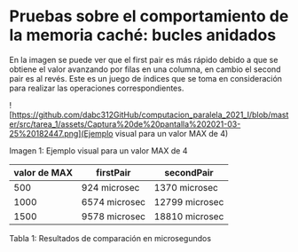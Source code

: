 # Pruebas sobre el comportamiento de la memoria caché: bucles anidados

En la imagen se puede ver que el first pair es más rápido debido a que se
obtiene el valor avanzando por filas en una columna, en cambio el second pair
es al revés. Este es un juego de ı́ndices que se toma en consideración para
realizar las operaciones correspondientes.

![https://github.com/dabc312GitHub/computacion_paralela_2021_I/blob/master/src/tarea_1/assets/Captura%20de%20pantalla%202021-03-25%20182447.png](Ejemplo visual para un valor MAX de 4)

Imagen 1:  Ejemplo visual para un valor MAX de 4

| valor de MAX | firstPair     | secondPair     |
| ------------ | ------------- | -------------- |
| 500          | 924 microsec  | 1370 microsec  |
| 1000         | 6574 microsec | 12799 microsec |
| 1500         | 9578 microsec | 18810 microsec |

Tabla 1: Resultados de comparación en microsegundos
